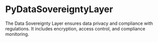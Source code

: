 # PyDataSovereigntyLayer
The Data Sovereignty Layer ensures data privacy and compliance with regulations. It includes encryption, access control, and compliance monitoring.
